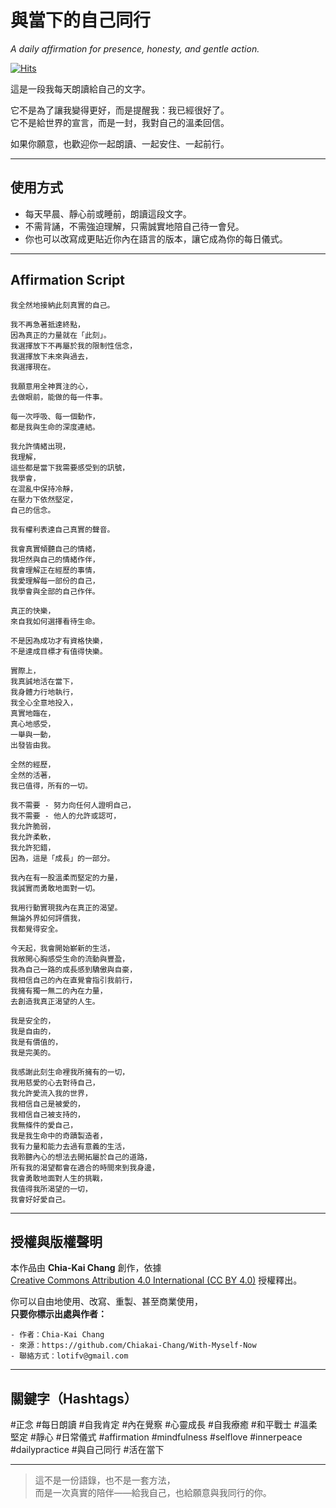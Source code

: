 # 與當下的自己同行  
*A daily affirmation for presence, honesty, and gentle action.*

[![Hits](https://hits.sh/github.com/Chiakai-Chang/With-Myself-Now.svg?label=%E7%80%8F%E8%A6%BD%E4%BA%BA%E6%AC%A1%2FHITS)](https://hits.sh/github.com/Chiakai-Chang/With-Myself-Now/)

這是一段我每天朗讀給自己的文字。

它不是為了讓我變得更好，而是提醒我：我已經很好了。  
它不是給世界的宣言，而是一封，我對自己的溫柔回信。

如果你願意，也歡迎你一起朗讀、一起安住、一起前行。

---

## 使用方式

- 每天早晨、靜心前或睡前，朗讀這段文字。
- 不需背誦，不需強迫理解，只需誠實地陪自己待一會兒。
- 你也可以改寫成更貼近你內在語言的版本，讓它成為你的每日儀式。

---

## Affirmation Script

```
我全然地接納此刻真實的自己。

我不再急著抵達終點， 
因為真正的力量就在「此刻」。 
我選擇放下不再屬於我的限制性信念， 
我選擇放下未來與過去，
我選擇現在。

我願意用全神貫注的心， 
去做眼前，能做的每一件事。

每一次呼吸、每一個動作，
都是我與生命的深度連結。

我允許情緒出現，
我理解，
這些都是當下我需要感受到的訊號，
我學會，
在混亂中保持冷靜，
在壓力下依然堅定，
自己的信念。

我有權利表達自己真實的聲音。

我會真實傾聽自己的情緒，
我坦然與自己的情緒作伴，
我會理解正在經歷的事情，
我愛理解每一部份的自己，
我學會與全部的自己作伴。
 
真正的快樂， 
來自我如何選擇看待生命。

不是因為成功才有資格快樂，
不是達成目標才有值得快樂。

實際上，
我真誠地活在當下，
我身體力行地執行，
我全心全意地投入，
真實地臨在，
真心地感受，
一舉與一動，
出發皆由我。

全然的經歷，
全然的活著，
我已值得，所有的一切。
 
我不需要 - 努力向任何人證明自己， 
我不需要 - 他人的允許或認可，
我允許脆弱， 
我允許柔軟，
我允許犯錯， 
因為，這是「成長」的一部分。

我內在有一股溫柔而堅定的力量，
我誠實而勇敢地面對一切。

我用行動實現我內在真正的渴望。 
無論外界如何評價我，
我都覺得安全。

今天起，我會開始嶄新的生活，
我敞開心胸感受生命的流動與豐盈，
我為自己一路的成長感到驕傲與自豪，
我相信自己的內在直覺會指引我前行，
我擁有獨一無二的內在力量， 
去創造我真正渴望的人生。

我是安全的，
我是自由的，
我是有價值的，
我是完美的。

我感謝此刻生命裡我所擁有的一切， 
我用慈愛的心去對待自己，
我允許愛流入我的世界，
我相信自己是被愛的，
我相信自己被支持的， 
我無條件的愛自己，
我是我生命中的奇蹟製造者，
我有力量和能力去過有意義的生活，
我聆聽內心的想法去開拓屬於自己的道路，
所有我的渴望都會在適合的時間來到我身邊，
我會勇敢地面對人生的挑戰，
我值得我所渴望的一切，
我會好好愛自己。
```

---

## 授權與版權聲明

本作品由 **Chia-Kai Chang** 創作，依據  
[Creative Commons Attribution 4.0 International (CC BY 4.0)](https://creativecommons.org/licenses/by/4.0/deed.zh_TW) 授權釋出。

你可以自由地使用、改寫、重製、甚至商業使用，  
**只要你標示出處與作者：**
```
- 作者：Chia-Kai Chang  
- 來源：https://github.com/Chiakai-Chang/With-Myself-Now 
- 聯絡方式：lotifv@gmail.com
```

---

## 關鍵字（Hashtags）

#正念 #每日朗讀 #自我肯定 #內在覺察 #心靈成長 #自我療癒
#和平戰士 #溫柔堅定 #靜心 #日常儀式 #affirmation #mindfulness
#selflove #innerpeace #dailypractice #與自己同行 #活在當下

---

> 這不是一份語錄，也不是一套方法，  
> 而是一次真實的陪伴——給我自己，也給願意與我同行的你。
